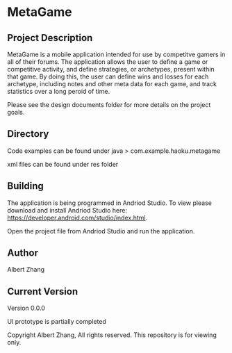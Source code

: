 # MetaGame

## Project Description

MetaGame is a mobile application intended for use by competitve gamers in all of their forums. The application allows the user to define
a game or competitive activity, and define strategies, or archetypes, present within that game. By doing this, the user can define wins
and losses for each archetype, including notes and other meta data for each game, and track statistics over a long peroid of time.

Please see the design documents folder for more details on the project goals.

## Directory

Code examples can be found under java > com.example.haoku.metagame

xml files can be found under res folder

## Building

The application is being programmed in Andriod Studio. To view please download and install Andriod Studio here:
https://developer.android.com/studio/index.html.

Open the project file from Andriod Studio and run the application.

## Author

Albert Zhang

## Current Version

Version 0.0.0

UI prototype is partially completed

Copyright Albert Zhang, All rights reserved.
This repository is for viewing only.
